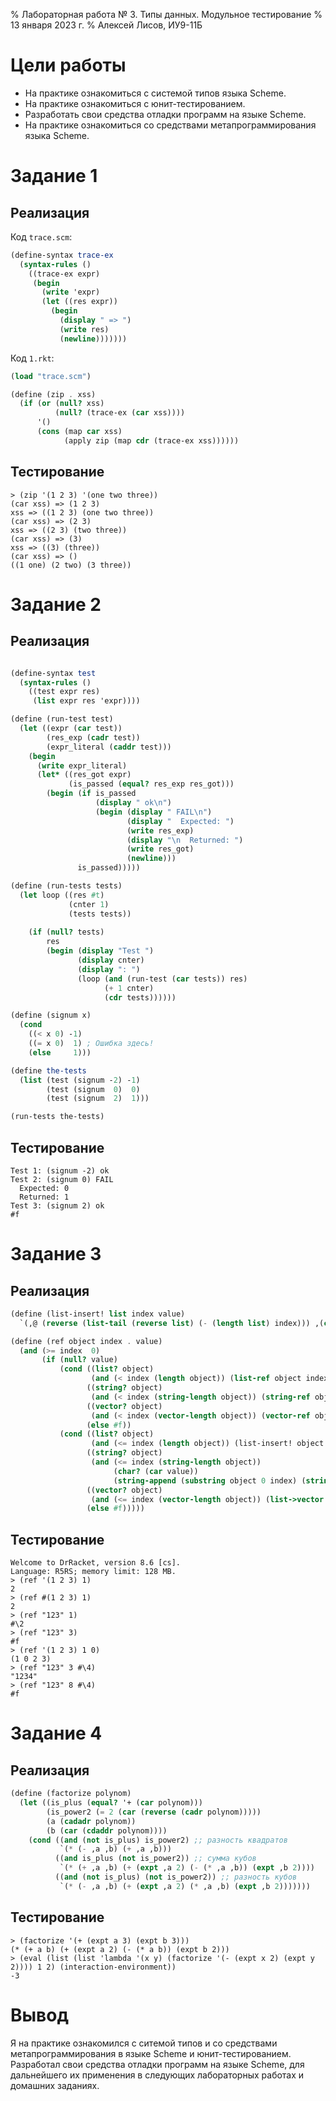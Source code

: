 % Лабораторная работа № 3. Типы данных. Модульное тестирование
% 13 января 2023 г.
% Алексей Лисов, ИУ9-11Б

# Цели работы
* На практике ознакомиться с системой типов языка Scheme.
* На практике ознакомиться с юнит-тестированием.
* Разработать свои средства отладки программ на языке Scheme.
* На практике ознакомиться со средствами метапрограммирования языка Scheme.

# Задание 1

## Реализация

Код `trace.scm`:
```scheme
(define-syntax trace-ex
  (syntax-rules ()
    ((trace-ex expr)
     (begin
       (write 'expr)
       (let ((res expr))
         (begin
           (display " => ")
           (write res)
           (newline)))))))     
```

Код `1.rkt`:
```scheme
(load "trace.scm")

(define (zip . xss)
  (if (or (null? xss)
          (null? (trace-ex (car xss))))
      '()
      (cons (map car xss)
            (apply zip (map cdr (trace-ex xss))))))
```

## Тестирование

```
> (zip '(1 2 3) '(one two three))
(car xss) => (1 2 3)
xss => ((1 2 3) (one two three))
(car xss) => (2 3)
xss => ((2 3) (two three))
(car xss) => (3)
xss => ((3) (three))
(car xss) => ()
((1 one) (2 two) (3 three))
```

# Задание 2

## Реализация

```scheme

(define-syntax test
  (syntax-rules ()
    ((test expr res)
     (list expr res 'expr))))

(define (run-test test)
  (let ((expr (car test))
        (res_exp (cadr test))
        (expr_literal (caddr test)))
    (begin
      (write expr_literal)
      (let* ((res_got expr)
             (is_passed (equal? res_exp res_got)))
        (begin (if is_passed
                   (display " ok\n")
                   (begin (display " FAIL\n")
                          (display "  Expected: ")
                          (write res_exp)
                          (display "\n  Returned: ")
                          (write res_got)
                          (newline)))
               is_passed)))))

(define (run-tests tests)
  (let loop ((res #t)
             (cnter 1)
             (tests tests))
    
    (if (null? tests)
        res
        (begin (display "Test ")
               (display cnter)
               (display ": ")
               (loop (and (run-test (car tests)) res)
                     (+ 1 cnter)
                     (cdr tests))))))

(define (signum x)
  (cond
    ((< x 0) -1)
    ((= x 0)  1) ; Ошибка здесь!
    (else     1)))

(define the-tests
  (list (test (signum -2) -1)
        (test (signum  0)  0)
        (test (signum  2)  1)))

(run-tests the-tests)
```

## Тестирование

```
Test 1: (signum -2) ok
Test 2: (signum 0) FAIL
  Expected: 0
  Returned: 1
Test 3: (signum 2) ok
#f
```

# Задание 3

## Реализация

```scheme
(define (list-insert! list index value)
  `(,@ (reverse (list-tail (reverse list) (- (length list) index))) ,(car value) ,@(list-tail list index)))

(define (ref object index . value)
  (and (>= index  0)
       (if (null? value)
           (cond ((list? object)
                  (and (< index (length object)) (list-ref object index)))
                 ((string? object)
                  (and (< index (string-length object)) (string-ref object index)))
                 ((vector? object)
                  (and (< index (vector-length object)) (vector-ref object index)))
                 (else #f))
           (cond ((list? object)
                  (and (<= index (length object)) (list-insert! object index value)))
                 ((string? object)
                  (and (<= index (string-length object))
                       (char? (car value))
                       (string-append (substring object 0 index) (string (car value)) (substring object index))))
                 ((vector? object)
                  (and (<= index (vector-length object)) (list->vector (list-insert! (vector->list object) index value))))
                 (else #f)))))
```

## Тестирование

```
Welcome to DrRacket, version 8.6 [cs].
Language: R5RS; memory limit: 128 MB.
> (ref '(1 2 3) 1)
2
> (ref #(1 2 3) 1)
2
> (ref "123" 1)
#\2
> (ref "123" 3)
#f
> (ref '(1 2 3) 1 0)
(1 0 2 3)
> (ref "123" 3 #\4)
"1234"
> (ref "123" 8 #\4)
#f
```


# Задание 4

## Реализация

```scheme
(define (factorize polynom)
  (let ((is_plus (equal? '+ (car polynom)))
        (is_power2 (= 2 (car (reverse (cadr polynom)))))
        (a (cadadr polynom))
        (b (car (cdaddr polynom))))
    (cond ((and (not is_plus) is_power2) ;; разность квадратов
           `(* (- ,a ,b) (+ ,a ,b)))
          ((and is_plus (not is_power2)) ;; сумма кубов
           `(* (+ ,a ,b) (+ (expt ,a 2) (- (* ,a ,b)) (expt ,b 2))))
          ((and (not is_plus) (not is_power2)) ;; разность кубов
           `(* (- ,a ,b) (+ (expt ,a 2) (* ,a ,b) (expt ,b 2)))))))

```

## Тестирование

```
> (factorize '(+ (expt a 3) (expt b 3)))
(* (+ a b) (+ (expt a 2) (- (* a b)) (expt b 2)))
> (eval (list (list 'lambda '(x y) (factorize '(- (expt x 2) (expt y 2)))) 1 2) (interaction-environment))
-3
```

# Вывод
Я на практике ознакомился с ситемой типов и со 
средствами метапрограммирования в языке Scheme и юнит-тестированием.
Разработал свои средства отладки программ на языке Scheme, 
для дальнейшего их применения
в следующих лабораторных работах и домашних заданиях.

